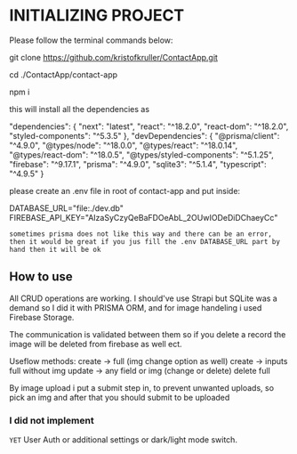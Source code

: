 # INITIALIZING PROJECT

Please follow the terminal commands below:

git clone https://github.com/kristofkruller/ContactApp.git

cd ./ContactApp/contact-app

npm i 

this will install all the dependencies as 

  "dependencies": {
    "next": "latest",
    "react": "^18.2.0",
    "react-dom": "^18.2.0",
    "styled-components": "^5.3.5"
  },
  "devDependencies": {
    "@prisma/client": "^4.9.0",
    "@types/node": "^18.0.0",
    "@types/react": "^18.0.14",
    "@types/react-dom": "^18.0.5",
    "@types/styled-components": "^5.1.25",
    "firebase": "^9.17.1",
    "prisma": "^4.9.0",
    "sqlite3": "^5.1.4",
    "typescript": "^4.9.5"
  }

please create an .env file in root of contact-app and put inside: 

DATABASE_URL="file:./dev.db"
FIREBASE_API_KEY="AIzaSyCzyQeBaFDOeAbL_2OUwIODeDiDChaeyCc"

```sometimes prisma does not like this way and there can be an error, then it would be great if you jus fill the .env DATABASE_URL part by hand then it will be ok```

## How to use

All CRUD operations are working. I should've use Strapi but SQLite was a demand so I did it with PRISMA ORM, and for image handeling i used Firebase Storage. 

The communication is validated between them so if you delete a record the image will be deleted from firebase as well ect.

Useflow methods:
create -> full (img change option as well)
create -> inputs full without img
update -> any field or img (change or delete)
delete full

By image upload i put a submit step in, to prevent unwanted uploads, so pick an img and after that you should submit to be uploaded

### I did not implement 
`YET` 
User Auth or additional settings or dark/light mode switch.


